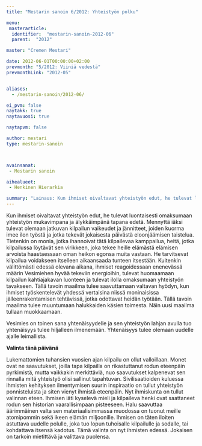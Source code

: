 ```yaml
---
title: "Mestarin sanoin 6/2012: Yhteistyön polku"

menu:
 masterarticle:
  identifier:  "mestarin-sanoin-2012-06"
  parent:  "2012"

master: "Cremen Mestari"

date: 2012-06-01T00:00:00+02:00
prevmonth: "5/2012: Viiniä vedestä"
prevmonthLink: "2012-05"


aliases:
  - /mestarin-sanoin/2012-06/

ei_pvm: false
naytakk: true
naytavuosi: true

naytapvm: false

author: mestari
type: mestarin-sanoin



avainsanat:
 - Mestarin sanoin

aihealueet:
 - Henkinen Hierarkia

summary: "Lainaus: Kun ihmiset oivaltavat yhteistyön edut, he tulevat luontaisesti omaksumaan yhteistyön mukavimpana ja älykkäimpänä tapana edetä. Mennyttä iäksi tulevat olemaan jatkuvan kilpailun vaikeudet ja jännitteet, joiden kuorma imee ilon työstä ja jotka tekevät jokaisesta päivästä eloonjäämisen taistelua. "
---
```

<p>Kun ihmiset oivaltavat yhteistyön edut, he tulevat luontaisesti omaksumaan yhteistyön mukavimpana ja älykkäimpänä tapana edetä. Mennyttä iäksi tulevat olemaan jatkuvan kilpailun vaikeudet ja jännitteet, joiden kuorma imee ilon työstä ja jotka tekevät jokaisesta päivästä eloonjäämisen taistelua. Tietenkin on monia, jotka ihannoivat tätä kilpailevaa kamppailua, heitä, jotka kilpailussa löytävät sen virikkeen, joka tekee heille elämästä elämisen arvoista haastaessaan oman heikon egonsa muita vastaan. He tarvitsevat kilpailua voidakseen itselleen aikaansaada tunteen itsestään. Kuitenkin välittömästi edessä olevana aikana, ihmiset reagoidessaan enenevässä määrin Vesimiehen hyvää tekeviin energioihin, tulevat huomaamaan kilpailun kahtiajakavan luonteen ja tulevat ilolla omaksumaan yhteistyön tavakseen. Tällä tavoin maailma tulee saavuttamaan valtavan hyödyn, kun ihmiset työskentelevät yhdessä vertaisina niissä moninaisissa jälleenrakentamisen tehtävissä, jotka odottavat heidän työtään. Tällä tavoin maailma tulee muuntumaan halukkaiden käsien toimesta. Näin uusi maailma tullaan muokkaamaan.</p>
<p>Vesimies on toinen sana yhtenäisyydelle ja sen yhteistyön lahjan avulla tuo yhtenäisyys tulee hiljalleen ilmenemään. Yhtenäisyys tulee olemaan uudelle ajalle leimallista.</p>
<p><strong>Valinta tänä päivänä</strong></p>
<p>Lukemattomien tuhansien vuosien ajan kilpailu on ollut valloillaan. Monet ovat ne saavutukset, joilla tapa kilpailla on rikastuttanut rodun eteenpäin pyrkimistä, mutta vaikkakin merkittäviä, nuo saavutukset kalpenevat sen rinnalla mitä yhteistyö olisi sallinut tapahtuvan. Sivilisaatioiden kuluessa ihmisten kehityksen ilmentymisen suurin inspiraatio on tullut yhteistyön ponnisteluista ja siten vienyt ihmistä eteenpäin. Nyt ihmiskunta on tullut valinnan eteen. Ihmisen iäti kyselevä mieli ja kilpaileva henki ovat saattaneet rodun sen historian vaarallisimpaan pisteeseen. Halu saavuttaa äärimmäinen valta sen materiaalisimmassa muodossa on tuonut meille atomipommin sekä ikeen elämän miljoonille. Ihmisen on täten iloiten astuttava uudelle polulle, joka tuo lopun tuhoisalle kilpailulle ja sodalle, tai kohdattava itsensä kadotus. Tämä valinta on nyt ihmisten edessä. Jokaisen on tarkoin mietittävä ja valittava puolensa.</p>